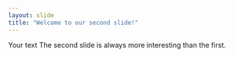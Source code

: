 ```yaml
---
layout: slide
title: "Welcome to our second slide!"
---
```

Your text
The second slide is always more interesting than the first.
